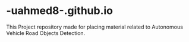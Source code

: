 # -uahmed8-.github.io
This Project repository made for placing material related to Autonomous Vehicle Road Objects Detection.
